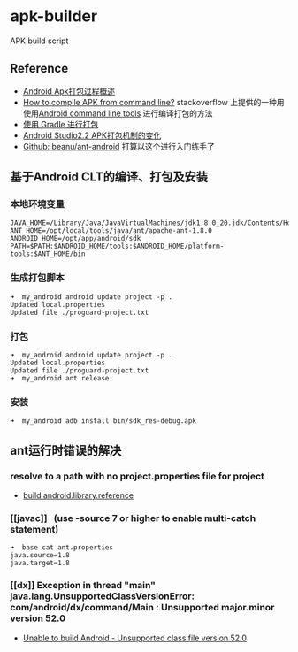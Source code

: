 # apk-builder
APK build script

## Reference

 * [Android Apk打包过程概述](http://blog.csdn.net/jason0539/article/details/44917745)
 * [How to compile APK from command line?](http://stackoverflow.com/questions/15285331/how-to-compile-apk-from-command-line) stackoverflow 上提供的一种用使用[Android command line tools](https://developer.android.com/studio/index.html) 进行编译打包的方法
 * [使用 Gradle 进行打包](https://developer.android.google.cn/studio/build/building-cmdline.html)
 * [Android Studio2.2 APK打包机制的变化](http://www.jianshu.com/p/c549fce12310)
 * [Github: beanu/ant-android](https://github.com/beanu/ant-android) 打算以这个进行入门练手了
 
## 基于Android CLT的编译、打包及安装

### 本地环境变量

	JAVA_HOME=/Library/Java/JavaVirtualMachines/jdk1.8.0_20.jdk/Contents/Home
	ANT_HOME=/opt/local/tools/java/ant/apache-ant-1.8.0
	ANDROID_HOME=/opt/app/android/sdk
	PATH=$PATH:$ANDROID_HOME/tools:$ANDROID_HOME/platform-tools:$ANT_HOME/bin

### 生成打包脚本

	➜  my_android android update project -p .
	Updated local.properties
	Updated file ./proguard-project.txt
 
### 打包

	➜  my_android android update project -p .
	Updated local.properties
	Updated file ./proguard-project.txt
	➜  my_android ant release
 
### 安装

	➜  my_android adb install bin/sdk_res-debug.apk


## ant运行时错误的解决
 
### resolve to a path with no project.properties file for project

 * [build android.library.reference](http://stackoverflow.com/questions/21265111/android-ant-build-fails-with-google-play-services-lib-resolve-to-a-path-with)
 
### [[javac]]   (use -source 7 or higher to enable multi-catch statement)
 
 	➜  base cat ant.properties 
	java.source=1.8
	java.target=1.8

### [[dx]] Exception in thread "main" java.lang.UnsupportedClassVersionError: com/android/dx/command/Main : Unsupported major.minor version 52.0
 
 * [Unable to build Android - Unsupported class file version 52.0](https://github.com/soomla/unity3d-store/issues/541)

